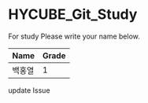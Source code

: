 # HYCUBE_Git_Study

For study
Please write your name below.

|Name|Grade|
|-------|-------|
|백홍열|1|

update Issue